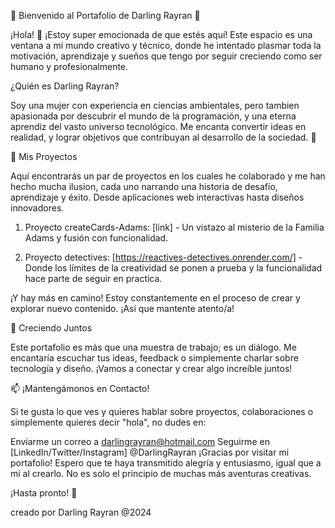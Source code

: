 🌟 Bienvenido al Portafolio de Darling Rayran 🌟

¡Hola! 👋 ¡Estoy super emocionada de que estés aquí! Este espacio es una ventana a mi mundo creativo y técnico, donde he intentado plasmar toda la motivación, aprendizaje y sueños que tengo por seguir creciendo como ser humano y profesionalmente.

¿Quién es Darling Rayran?

Soy una mujer con experiencia en ciencias ambientales, pero tambien apasionada por descubrir el mundo de la programación, y una eterna aprendiz del vasto universo tecnológico. Me encanta convertir ideas en realidad, y lograr objetivos que contribuyan al desarrollo de la sociedad. 🌈

🚀 Mis Proyectos

Aquí encontrarás un par de proyectos en los cuales he colaborado y me han hecho mucha ilusion, cada uno narrando una historia de desafío, aprendizaje y éxito. Desde aplicaciones web interactivas hasta diseños innovadores.

1. Proyecto createCards-Adams: [link] - Un vistazo al misterio de la Familia Adams y fusión con funcionalidad.

2. Proyecto detectives: [https://reactives-detectives.onrender.com/] - Donde los límites de la creatividad se ponen a prueba y la funcionalidad hace parte de seguir en practica.


¡Y hay más en camino! Estoy constantemente en el proceso de crear y explorar nuevo contenido. ¡Así que mantente atento/a!

🌱 Creciendo Juntos

Este portafolio es más que una muestra de trabajo; es un diálogo. Me encantaría escuchar tus ideas, feedback o simplemente charlar sobre tecnología y diseño. ¡Vamos a conectar y crear algo increíble juntos!

📫 ¡Mantengámonos en Contacto!

Si te gusta lo que ves y quieres hablar sobre proyectos, colaboraciones o simplemente quieres decir "hola", no dudes en:

Enviarme un correo a darlingrayran@hotmail.com
Seguirme en [LinkedIn/Twitter/Instagram] @DarlingRayran
¡Gracias por visitar mi portafolio! Espero que te haya transmitido alegría y entusiasmo, igual que a mí al crearlo. No es solo el principio de muchas más aventuras creativas. 

¡Hasta pronto! 🌟


creado por Darling Rayran @2024
